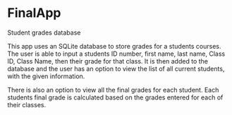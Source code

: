 # FinalApp
Student grades database

This app uses an SQLite database to store grades for a students courses. The user is able to input a students ID number, 
first name, last name, Class ID, Class Name, then their grade for that class. It is then added to the database and the user has an option
to view the list of all current students, with the given information.

There is also an option to view all the final grades for each student. Each students final grade is calculated based on the grades entered
for each of their classes.
